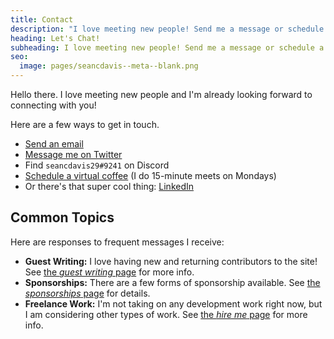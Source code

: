 ```yaml
---
title: Contact
description: "I love meeting new people! Send me a message or schedule a 15-minute virtual coffee."
heading: Let's Chat!
subheading: I love meeting new people! Send me a message or schedule a 15-minute virtual coffee.
seo:
  image: pages/seancdavis--meta--blank.png
---
```


Hello there. I love meeting new people and I'm already looking forward to connecting with you!

Here are a few ways to get in touch.

- [Send an email](mailto:hello@seancdavis.com)
- [Message me on Twitter](https://twitter.com/messages/compose?recipient_id=23583938)
- Find `seancdavis29#9241` on Discord
- [Schedule a virtual coffee](https://calendly.com/seancdavis-stackbit/virtual-coffee) (I do 15-minute meets on Mondays)
- Or there's that super cool thing: [LinkedIn](https://www.linkedin.com/in/sean-c-davis-a143822a/)

## Common Topics

Here are responses to frequent messages I receive:

- **Guest Writing:** I love having new and returning contributors to the site! See [the _guest writing_ page](/guest-writing/) for more info.
- **Sponsorships:** There are a few forms of sponsorship available. See [the _sponsorships_ page](/sponsorship/) for details.
- **Freelance Work:** I'm not taking on any development work right now, but I am considering other types of work. See [the _hire me_ page](/hire-me/) for more info.
